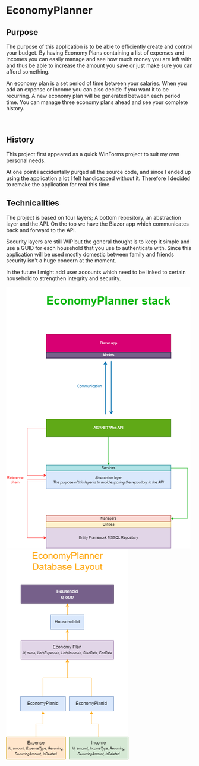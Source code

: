 # EconomyPlanner

## Purpose
The purpose of this application is to be able to efficiently create and control your budget.
By having Economy Plans containing a list of expenses and incomes you can easily manage and see how much money you are left with and thus be able to increase the amount you save or just make sure you can afford something.

An economy plan is a set period of time between your salaries. When you add an expense or income you can also decide if you want it to be recurring.
A new economy plan will be generated between each period time. You can manage three economy plans ahead and see your complete history.
<br>
<br>
<br>

## History
This project first appeared as a quick WinForms project to suit my own personal needs.

At one point i accidentally purged all the source code, and since I ended up using the application a lot I felt handicapped without it. 
Therefore I decided to remake the application for real this time.

## Technicalities
The project is based on four layers; A bottom repository, an abstraction layer and the API. On the top we have the Blazor app which communicates back and forward to the API.

Security layers are still WIP but the general thought is to keep it simple and use a GUID for each household that you use to authenticate with. Since this application will be used mostly domestic between family and friends security isn't a huge concern at the moment.

In the future I might add user accounts which need to be linked to certain household to strengthen integrity and security.

![Preview of tech stack](Documentation/stack.png?raw=true "Tech stack") ![Preview of tech stack](Documentation/database%20diagram.png?raw=true "Tech stack")
